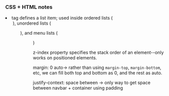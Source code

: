### CSS + HTML notes

<li> tag defines a list item; used inside ordered lists (<ol>), unordered lists (<ul>), and menu lists (<menu>)

z-index property specifies the stack order of an element--only works on positioned elements.

margin: 0 auto-> rather than using `margin-top`, `margin-bottom`, etc, we can fill both top and bottom as 0, and the rest as auto.

justify-context: space between -> only way to get space between navbar + container using padding